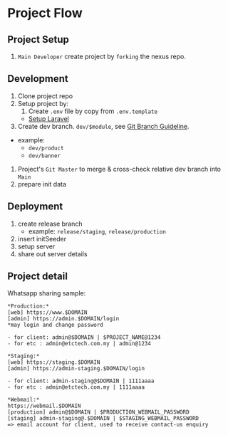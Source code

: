 <!-- <script setup>
import ProjectDetail from "../.vitepress/components/ProjectDetail.vue"

const aa = "# AAA"
</script> -->

# Project Flow

## Project Setup

1. `Main Developer` create project by `forking` the nexus repo.

## Development
1. Clone project repo
1. Setup project by:
	1. Create `.env` file by copy from `.env.template`
	- [Setup Laravel](/)
1. Create dev branch. `dev/$module`, see [Git Branch Guideline](/nexus-book/git/).
- example:
	- `dev/product`
	- `dev/banner`
1. Project's `Git Master` to merge & cross-check relative dev branch into `Main`
1. prepare init data

## Deployment

1. create release branch 
	- example: `release/staging`, `release/production`
1. insert initSeeder
1. setup server
1. share out server details

## Project detail

Whatsapp sharing sample:

```
*Production:*
[web] https://www.$DOMAIN
[admin] https://admin.$DOMAIN/login
*may login and change password

- for client: admin@$DOMAIN | $PROJECT_NAME@1234
- for etc : admin@etctech.com.my | admin@1234

*Staging:*
[web] https://staging.$DOMAIN
[admin] https://admin-staging.$DOMAIN/login

- for client: admin-staging@$DOMAIN | 1111aaaa
- for etc : admin@etctech.com.my | 1111aaaa

*Webmail:*
https://webmail.$DOMAIN
[production] admin@$DOMAIN | $PRODUCTION_WEBMAIL_PASSWORD
[staging] admin-staging@.$DOMAIN | $STAGING_WEBMAIL_PASSWORD
=> email account for client, used to receive contact-us enquiry
```

<!-- <ProjectDetail></ProjectDetail> -->

<!-- @content -->